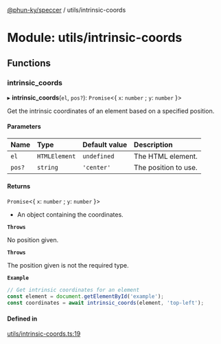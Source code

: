 [@phun-ky/speccer](../README.md) / utils/intrinsic-coords

# Module: utils/intrinsic-coords

## Functions

### intrinsic\_coords

▸ **intrinsic_coords**(`el`, `pos?`): `Promise`<{ `x`: `number` ; `y`: `number`  }\>

Get the intrinsic coordinates of an element based on a specified position.

#### Parameters

| Name | Type | Default value | Description |
| :------ | :------ | :------ | :------ |
| `el` | `HTMLElement` | `undefined` | The HTML element. |
| `pos?` | `string` | `'center'` | The position to use. |

#### Returns

`Promise`<{ `x`: `number` ; `y`: `number`  }\>

- An object containing the coordinates.

**`Throws`**

No position given.

**`Throws`**

The position given is not the required type.

**`Example`**

```ts
// Get intrinsic coordinates for an element
const element = document.getElementById('example');
const coordinates = await intrinsic_coords(element, 'top-left');
```

#### Defined in

[utils/intrinsic-coords.ts:19](https://github.com/phun-ky/speccer/blob/main/src/utils/intrinsic-coords.ts#L19)
